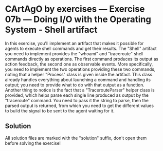 # CArtAgO by exercises — Exercise 07b — Doing I/O with the Operating System - Shell artifact

In this exercise,
you'll implement an artifact that makes it possible for agents to execute shell commands and get their results.
The "Shell" artifact you need to implement provides the "whoami" and "traceroute" shell commands directly as operations.
The first command produces its output as action feedback, the second one as observable events.
More specifically, you need to implement the two operations providing these two commands,
noting that a helper "Process" class is given inside the artifact.
This class already handles everything about launching a command and handling its output;
you need to provide what to do with that output as a function.
Another thing to notice is the fact that a "TracerouteParser" helper class is provided,
which helps parse each single line produced as output by the "traceroute" command.
You need to pass it the string to parse, then the parsed output is returned,
from which you need to get the different values to build the signal to be sent to the agent waiting for it.

## Solution

All solution files are marked with the "solution" suffix, don't open them before solving the exercise!
